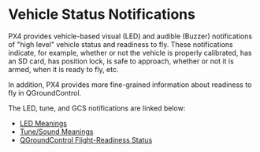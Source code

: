 # Vehicle Status Notifications

PX4 provides vehicle-based visual (LED) and audible (Buzzer) notifications of "high level" vehicle status and readiness to fly.
These notifications indicate, for example, whether or not the vehicle is properly calibrated, has an SD card, has position lock, is safe to approach, whether or not it is armed, when it is ready to fly, etc.

In addition, PX4 provides more fine-grained information about readiness to fly in QGroundControl.

The LED, tune, and GCS notifications are linked below:

* [LED Meanings](../getting_started/led_meanings.md)
* [Tune/Sound Meanings](../getting_started/tunes.md)
* [QGroundControl Flight-Readiness Status](../flying/pre_flight_checks.md)
